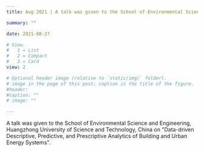 ```yaml
---
title: Aug 2021 | A talk was given to the School of Environmental Science and Engineering, Huangzhong University of Science and Technology.

summary: ""

date: 2021-08-27

# View.
#   1 = List
#   2 = Compact
#   3 = Card
view: 2

# Optional header image (relative to `static/img/` folder).
# image in the page of this post; caption is the title of the figure.
#header:
#caption: ""   
# image: ""   

---
```


A talk was given to the School of Environmental Science and Engineering, Huangzhong University of Science and Technology, China on "Data-driven Descriptive, Predictive, and Prescriptive Analytics of Building and Urban Energy Systems".

